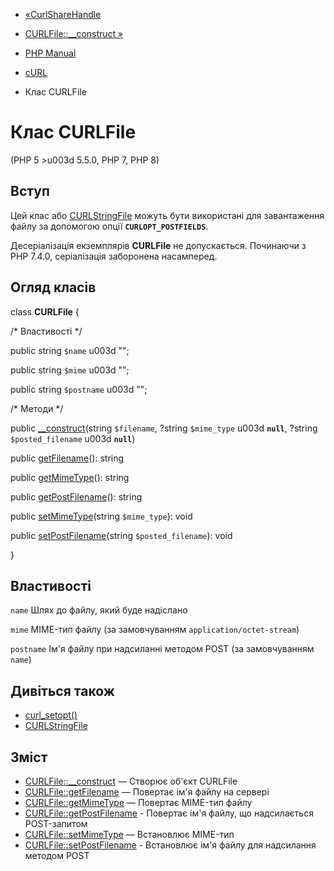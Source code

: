 - [«CurlShareHandle](class.curlsharehandle.md)
- [CURLFile::\_\_construct »](curlfile.construct.md)

- [PHP Manual](index.md)
- [cURL](book.curl.md)
- Клас CURLFile

# Клас CURLFile

(PHP 5 \>u003d 5.5.0, PHP 7, PHP 8)

## Вступ

Цей клас або [CURLStringFile](class.curlstringfile.md) можуть бути
використані для завантаження файлу за допомогою опції
**`CURLOPT_POSTFIELDS`**.

Десеріалізація екземплярів **CURLFile** не допускається. Починаючи з PHP
7.4.0, серіалізація заборонена насамперед.

## Огляд класів

class **CURLFile** {

/\* Властивості \*/

public string `$name` u003d "";

public string `$mime` u003d "";

public string `$postname` u003d "";

/\* Методи \*/

public [\_\_construct](curlfile.construct.md)(string `$filename`,
?string `$mime_type` u003d **`null`**, ?string `$posted_filename` u003d
**`null`**)

public [getFilename](curlfile.getfilename.md)(): string

public [getMimeType](curlfile.getmimetype.md)(): string

public [getPostFilename](curlfile.getpostfilename.md)(): string

public [setMimeType](curlfile.setmimetype.md)(string `$mime_type`):
void

public [setPostFilename](curlfile.setpostfilename.md)(string
`$posted_filename`): void

}

## Властивості

`name`
Шлях до файлу, який буде надіслано

`mime`
MIME-тип файлу (за замовчуванням `application/octet-stream`)

`postname`
Ім'я файлу при надсиланні методом POST (за замовчуванням `name`)

## Дивіться також

- [curl_setopt()](function.curl-setopt.md)
- [CURLStringFile](class.curlstringfile.md)

## Зміст

- [CURLFile::\_\_construct](curlfile.construct.md) — Створює об'єкт
CURLFile
- [CURLFile::getFilename](curlfile.getfilename.md) — Повертає ім'я
файлу на сервері
- [CURLFile::getMimeType](curlfile.getmimetype.md) — Повертає
MIME-тип файлу
- [CURLFile::getPostFilename](curlfile.getpostfilename.md) -
Повертає ім'я файлу, що надсилається POST-запитом
- [CURLFile::setMimeType](curlfile.setmimetype.md) — Встановлює
MIME-тип
- [CURLFile::setPostFilename](curlfile.setpostfilename.md) -
Встановлює ім'я файлу для надсилання методом POST
